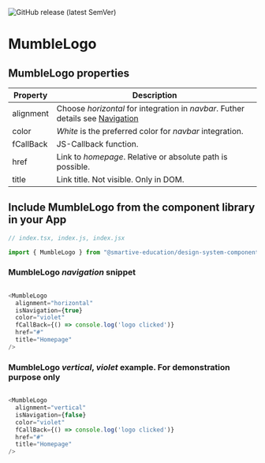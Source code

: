 ![GitHub release (latest SemVer)](https://img.shields.io/github/v/release/smartive-education/design-system-component-library-yeahyeahyeah)
# MumbleLogo
## MumbleLogo properties
| Property|Description|
|-|-|
|alignment|Choose *horizontal* for integration in *navbar*. Futher details see [Navigation](./?path=/docs/navigation-navigation--navigation-story)|
|color|*White* is the preferred color for *navbar* integration.|
|fCallBack|JS-Callback function.|
|href|Link to *homepage*. Relative or absolute path is possible.|
|title|Link title. Not visible. Only in DOM.|

## Include MumbleLogo from the component library in your App

```js
// index.tsx, index.js, index.jsx

import { MumbleLogo } from "@smartive-education/design-system-component-library-yeahyeahyeah"

```

### MumbleLogo *navigation* snippet
```js

<MumbleLogo
  alignment="horizontal"
  isNavigation={true}
  color="violet"
  fCallBack={() => console.log('logo clicked')}
  href="#"
  title="Homepage"
/>

```

### MumbleLogo *vertical*, *violet* example. For demonstration purpose only
```js

<MumbleLogo
  alignment="vertical"
  isNavigation={false}
  color="violet"
  fCallBack={() => console.log('logo clicked')}
  href="#"
  title="Homepage"
/>

```